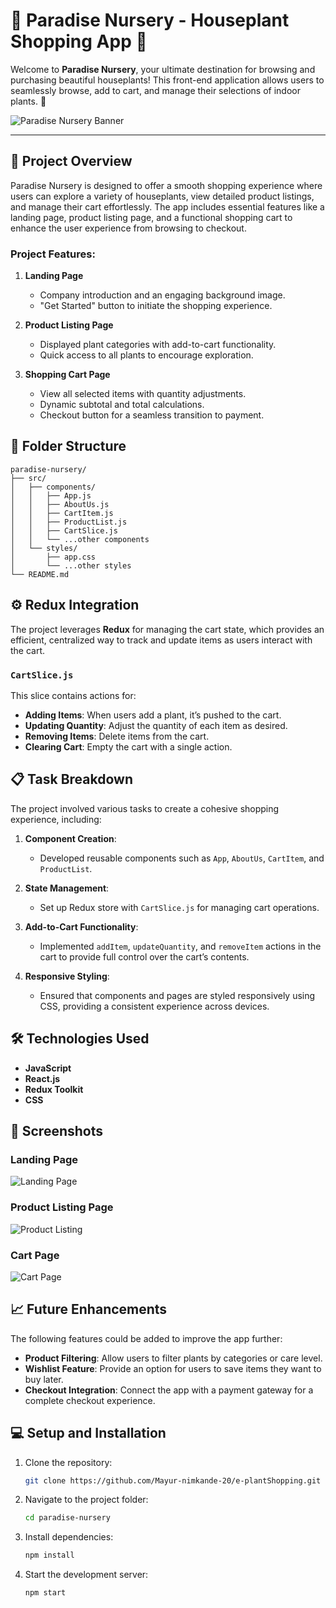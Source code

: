 
# 🌿 Paradise Nursery - Houseplant Shopping App 🌿

Welcome to **Paradise Nursery**, your ultimate destination for browsing and purchasing beautiful houseplants! This front-end application allows users to seamlessly browse, add to cart, and manage their selections of indoor plants. 🌱

![Paradise Nursery Banner](./assets/banner-image.jpg)

---

## 🚀 Project Overview

Paradise Nursery is designed to offer a smooth shopping experience where users can explore a variety of houseplants, view detailed product listings, and manage their cart effortlessly. The app includes essential features like a landing page, product listing page, and a functional shopping cart to enhance the user experience from browsing to checkout.

### Project Features:

1. **Landing Page**
   - Company introduction and an engaging background image.
   - "Get Started" button to initiate the shopping experience.

2. **Product Listing Page**
   - Displayed plant categories with add-to-cart functionality.
   - Quick access to all plants to encourage exploration.

3. **Shopping Cart Page**
   - View all selected items with quantity adjustments.
   - Dynamic subtotal and total calculations.
   - Checkout button for a seamless transition to payment.

## 📂 Folder Structure

```
paradise-nursery/
├── src/
│   ├── components/
│   │   ├── App.js
│   │   ├── AboutUs.js
│   │   ├── CartItem.js
│   │   ├── ProductList.js
│   │   ├── CartSlice.js
│   │   └── ...other components
│   └── styles/
│       ├── app.css
│       └── ...other styles
└── README.md

```

## ⚙️ Redux Integration

The project leverages **Redux** for managing the cart state, which provides an efficient, centralized way to track and update items as users interact with the cart.

### `CartSlice.js`

This slice contains actions for:
- **Adding Items**: When users add a plant, it’s pushed to the cart.
- **Updating Quantity**: Adjust the quantity of each item as desired.
- **Removing Items**: Delete items from the cart.
- **Clearing Cart**: Empty the cart with a single action.

## 📋 Task Breakdown

The project involved various tasks to create a cohesive shopping experience, including:

1. **Component Creation**:
   - Developed reusable components such as `App`, `AboutUs`, `CartItem`, and `ProductList`.

2. **State Management**:
   - Set up Redux store with `CartSlice.js` for managing cart operations.

3. **Add-to-Cart Functionality**:
   - Implemented `addItem`, `updateQuantity`, and `removeItem` actions in the cart to provide full control over the cart’s contents.

4. **Responsive Styling**:
   - Ensured that components and pages are styled responsively using CSS, providing a consistent experience across devices.

## 🛠️ Technologies Used

- **JavaScript**
- **React.js**
- **Redux Toolkit**
- **CSS**
  
## 📸 Screenshots

### Landing Page
![Landing Page](./assets/landing-page.png)

### Product Listing Page
![Product Listing](./assets/product-listing.png)

### Cart Page
![Cart Page](./assets/cart-page.png)

## 📈 Future Enhancements

The following features could be added to improve the app further:
- **Product Filtering**: Allow users to filter plants by categories or care level.
- **Wishlist Feature**: Provide an option for users to save items they want to buy later.
- **Checkout Integration**: Connect the app with a payment gateway for a complete checkout experience.

## 💻 Setup and Installation

1. Clone the repository:
   ```bash
   git clone https://github.com/Mayur-nimkande-20/e-plantShopping.git
   ```
2. Navigate to the project folder:
   ```bash
   cd paradise-nursery
   ```
3. Install dependencies:
   ```bash
   npm install
   ```
4. Start the development server:
   ```bash
   npm start
   ```


